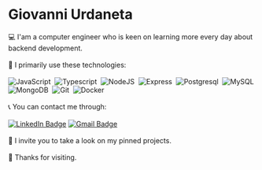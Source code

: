 # Giovanni Urdaneta
💻 I'am a computer engineer who is keen on learning more every day about backend development. 
<br><br>
🧐 I primarily use these technologies:
<br><br>
<img src="https://img.shields.io/badge/javascript-yellow?style=for-the-badge&logo=javascript&logoColor=white" title="JavaScript" alt="JavaScript"/>&nbsp;
<img src="https://img.shields.io/badge/typescript-blue?style=for-the-badge&logo=typescript&logoColor=white" title="Typescript" alt="Typescript"/>&nbsp;
<img src="https://img.shields.io/badge/nodejs-green?style=for-the-badge&logo=node.js&logoColor=white" title="NodeJS" alt="NodeJS"/>&nbsp;
<img src="https://img.shields.io/badge/express-black?style=for-the-badge&logo=express&logoColor=white" title="Express" alt="Express"/>&nbsp;
<img src="https://img.shields.io/badge/postgresql-blue?style=for-the-badge&logo=postgresql&logoColor=white" title="Postgresql" alt="Postgresql"/>&nbsp;
<img src="https://img.shields.io/badge/mysql-red?style=for-the-badge&logo=mysql&logoColor=white" title="MySQL" alt="MySQL"/>&nbsp;
<img src="https://img.shields.io/badge/mongodb-green?style=for-the-badge&logo=mongodb&logoColor=white" title="MongoDB" alt="MongoDB"/>&nbsp;
<img src="https://img.shields.io/badge/Git-orange?style=for-the-badge&logo=git&logoColor=white" title="Git" alt="Git"/>&nbsp;
<img src="https://img.shields.io/badge/docker-blue?style=for-the-badge&logo=docker&logoColor=white" title="Docker" alt="Docker"/>&nbsp;
<br><br>
📞 You can contact me through:
<br><br>
<a href="https://www.linkedin.com/in/giovanni-urdaneta/"><img src="https://img.shields.io/badge/LinkedIn-blue?style=for-the-badge&logo=linkedin&logoColor=white" alt="LinkedIn Badge"/></a>
<a href="mailto:giovanniurdanetatulli@gmail.com"><img src="https://img.shields.io/badge/Gmail-D14836?style=for-the-badge&logo=gmail&logoColor=white" alt="Gmail Badge"/></a>
<br><br>
💼 I invite you to take a look on my pinned projects.
<br><br>
🙌 Thanks for visiting.
